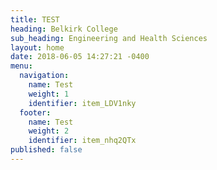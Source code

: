 ```yaml
---
title: TEST
heading: Belkirk College
sub_heading: Engineering and Health Sciences
layout: home
date: 2018-06-05 14:27:21 -0400
menu:
  navigation:
    name: Test
    weight: 1
    identifier: item_LDV1nky
  footer:
    name: Test
    weight: 2
    identifier: item_nhq2QTx
published: false
---
```

